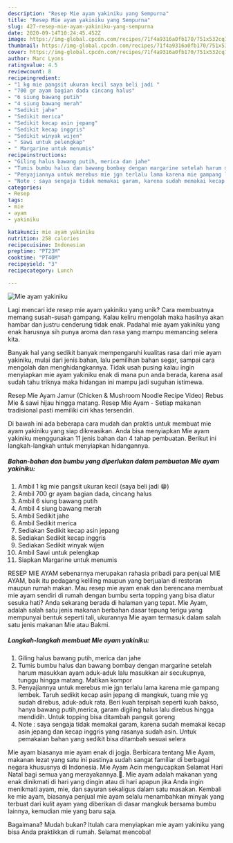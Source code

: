 ```yaml
---
description: "Resep Mie ayam yakiniku yang Sempurna"
title: "Resep Mie ayam yakiniku yang Sempurna"
slug: 427-resep-mie-ayam-yakiniku-yang-sempurna
date: 2020-09-14T10:24:45.452Z
image: https://img-global.cpcdn.com/recipes/71f4a9316a0fb170/751x532cq70/mie-ayam-yakiniku-foto-resep-utama.jpg
thumbnail: https://img-global.cpcdn.com/recipes/71f4a9316a0fb170/751x532cq70/mie-ayam-yakiniku-foto-resep-utama.jpg
cover: https://img-global.cpcdn.com/recipes/71f4a9316a0fb170/751x532cq70/mie-ayam-yakiniku-foto-resep-utama.jpg
author: Marc Lyons
ratingvalue: 4.5
reviewcount: 8
recipeingredient:
- "1 kg mie pangsit ukuran kecil saya beli jadi "
- "700 gr ayam bagian dada cincang halus"
- "6 siung bawang putih"
- "4 siung bawang merah"
- "Sedikit jahe"
- "Sedikit merica"
- "Sedikit kecap asin jepang"
- "Sedikit kecap inggris"
- "Sedikit winyak wijen"
- " Sawi untuk pelengkap"
- " Margarine untuk menumis"
recipeinstructions:
- "Giling halus bawang putih, merica dan jahe"
- "Tumis bumbu halus dan bawang bombay dengan margarine setelah harum masukkan ayam aduk-aduk lalu masukkan air secukupnya, tunggu hingga matang. Matikan kompor"
- "Penyajiannya untuk merebus mie jgn terlalu lama karena mie gampang lembek. Taruh sedikit kecap asin jepang di mangkuk, tuang mie yg sudah direbus, aduk-aduk rata. Beri kuah terpisah seperti kuah bakso, hanya bawang putih,merica, garam digiling halus lalu direbus hingga mendidih. Untuk topping bisa ditambah pangsit goreng"
- "Note : saya sengaja tidak memakai garam, karena sudah memakai kecap asin jepang dan kecap inggris yang rasanya sudah asin. Untuk pemakaian bahan yang sedikit bisa ditambah sesuai selera"
categories:
- Resep
tags:
- mie
- ayam
- yakiniku

katakunci: mie ayam yakiniku 
nutrition: 258 calories
recipecuisine: Indonesian
preptime: "PT23M"
cooktime: "PT40M"
recipeyield: "3"
recipecategory: Lunch

---
```



![Mie ayam yakiniku](https://img-global.cpcdn.com/recipes/71f4a9316a0fb170/751x532cq70/mie-ayam-yakiniku-foto-resep-utama.jpg)

Lagi mencari ide resep mie ayam yakiniku yang unik? Cara membuatnya memang susah-susah gampang. Kalau keliru mengolah maka hasilnya akan hambar dan justru cenderung tidak enak. Padahal mie ayam yakiniku yang enak harusnya sih punya aroma dan rasa yang mampu memancing selera kita.

Banyak hal yang sedikit banyak mempengaruhi kualitas rasa dari mie ayam yakiniku, mulai dari jenis bahan, lalu pemilihan bahan segar, sampai cara mengolah dan menghidangkannya. Tidak usah pusing kalau ingin menyiapkan mie ayam yakiniku enak di mana pun anda berada, karena asal sudah tahu triknya maka hidangan ini mampu jadi suguhan istimewa.

Resep Mie Ayam Jamur (Chicken &amp; Mushroom Noodle Recipe Video) Rebus Mie &amp; sawi hijau hingga matang. Resep Mie Ayam - Setiap makanan tradisional pasti memiliki ciri khas tersendiri.


Di bawah ini ada beberapa cara mudah dan praktis untuk membuat mie ayam yakiniku yang siap dikreasikan. Anda bisa menyiapkan Mie ayam yakiniku menggunakan 11 jenis bahan dan 4 tahap pembuatan. Berikut ini langkah-langkah untuk menyiapkan hidangannya.

<!--inarticleads1-->

##### Bahan-bahan dan bumbu yang diperlukan dalam pembuatan Mie ayam yakiniku:

1. Ambil 1 kg mie pangsit ukuran kecil (saya beli jadi 😁)
1. Ambil 700 gr ayam bagian dada, cincang halus
1. Ambil 6 siung bawang putih
1. Ambil 4 siung bawang merah
1. Ambil Sedikit jahe
1. Ambil Sedikit merica
1. Sediakan Sedikit kecap asin jepang
1. Sediakan Sedikit kecap inggris
1. Sediakan Sedikit winyak wijen
1. Ambil  Sawi untuk pelengkap
1. Siapkan  Margarine untuk menumis


RESEP MIE AYAM sebenarnya merupakan rahasia pribadi para penjual MIE AYAM, baik itu pedagang keliling maupun yang berjualan di restoran maupun rumah makan. Mau resep mie ayam enak dan berencana membuat mie ayam sendiri di rumah dengan bumbu serta topping yang bisa diatur sesuka hati? Anda sekarang berada di halaman yang tepat. Mie Ayam, adalah salah satu jenis makanan berbahan dasar tepung terigu yang mempunyai bentuk seperti tali, ukurannya Mie ayam termasuk dalam salah satu jenis makanan Mie atau Bakmi. 

<!--inarticleads2-->

##### Langkah-langkah membuat Mie ayam yakiniku:

1. Giling halus bawang putih, merica dan jahe
1. Tumis bumbu halus dan bawang bombay dengan margarine setelah harum masukkan ayam aduk-aduk lalu masukkan air secukupnya, tunggu hingga matang. Matikan kompor
1. Penyajiannya untuk merebus mie jgn terlalu lama karena mie gampang lembek. Taruh sedikit kecap asin jepang di mangkuk, tuang mie yg sudah direbus, aduk-aduk rata. Beri kuah terpisah seperti kuah bakso, hanya bawang putih,merica, garam digiling halus lalu direbus hingga mendidih. Untuk topping bisa ditambah pangsit goreng
1. Note : saya sengaja tidak memakai garam, karena sudah memakai kecap asin jepang dan kecap inggris yang rasanya sudah asin. Untuk pemakaian bahan yang sedikit bisa ditambah sesuai selera


Mie ayam biasanya mie ayam enak di jogja. Berbicara tentang Mie Ayam, makanan lezat yang satu ini pastinya sudah sangat familiar di berbagai negara khususnya di Indonesia. Mie Ayam Acin mengucapkan Selamat Hari Natal bagi semua yang merayakannya.🙏. Mie ayam adalah makanan yang enak dinikmati di hari yang dingin atau di hari apapun jika Anda ingin menikmati ayam, mie, dan sayuran sekaligus dalam satu masakan. Kembali ke mie ayam, biasanya penjual mie ayam selalu menambahkan minyak yang terbuat dari kulit ayam yang diberikan di dasar mangkuk bersama bumbu lainnya, kemudian mie yang baru saja. 

Bagaimana? Mudah bukan? Itulah cara menyiapkan mie ayam yakiniku yang bisa Anda praktikkan di rumah. Selamat mencoba!
